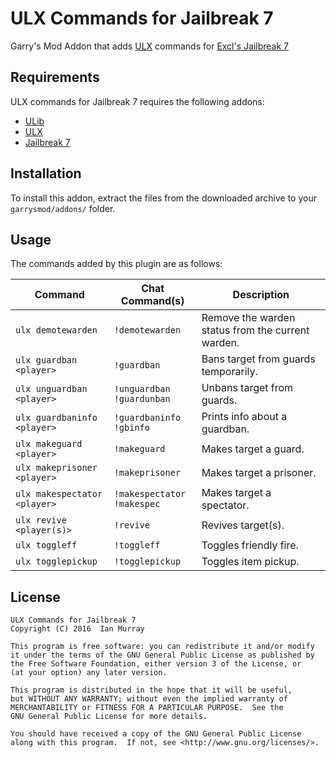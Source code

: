 # ULX Commands for Jailbreak 7
Garry's Mod Addon that adds [ULX](https://github.com/TeamUlysses/ulx) commands for [Excl's Jailbreak 7](https://github.com/kurt-stolle/jailbreak)

## Requirements
ULX commands for Jailbreak 7 requires the following addons:

* [ULib](https://github.com/TeamUlysses/ulib)
* [ULX](https://github.com/TeamUlysses/ulx)
* [Jailbreak 7](https://github.com/kurt-stolle/jailbreak)

## Installation
To install this addon, extract the files from the downloaded archive to your `garrysmod/addons/` folder.

## Usage
The commands added by this plugin are as follows:

| Command                      | Chat Command(s)                   | Description                                       |
|------------------------------|-----------------------------------|---------------------------------------------------|
| `ulx demotewarden`           | `!demotewarden`                   | Remove the warden status from the current warden. |
| `ulx guardban <player>`      | `!guardban`                       | Bans target from guards temporarily.              |
| `ulx unguardban <player>`    | `!unguardban` <br> `!guardunban`  | Unbans target from guards.                        |
| `ulx guardbaninfo <player>`  | `!guardbaninfo` <br> `!gbinfo`    | Prints info about a guardban.                     |
| `ulx makeguard <player>`     | `!makeguard`                      | Makes target a guard.                             |
| `ulx makeprisoner <player>`  | `!makeprisoner`                   | Makes target a prisoner.                          |
| `ulx makespectator <player>` | `!makespectator` <br> `!makespec` | Makes target a spectator.                         |
| `ulx revive <player(s)>`     | `!revive`                         | Revives target(s).                                |
| `ulx toggleff`               | `!toggleff`                       | Toggles friendly fire.                            |
| `ulx togglepickup`           | `!togglepickup`                   | Toggles item pickup.                              |

## License
	ULX Commands for Jailbreak 7
	Copyright (C) 2016  Ian Murray

	This program is free software: you can redistribute it and/or modify
	it under the terms of the GNU General Public License as published by
	the Free Software Foundation, either version 3 of the License, or
	(at your option) any later version.

	This program is distributed in the hope that it will be useful,
	but WITHOUT ANY WARRANTY; without even the implied warranty of
	MERCHANTABILITY or FITNESS FOR A PARTICULAR PURPOSE.  See the
	GNU General Public License for more details.

	You should have received a copy of the GNU General Public License
	along with this program.  If not, see <http://www.gnu.org/licenses/>.
